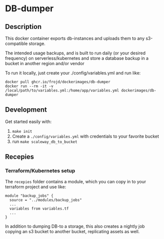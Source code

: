 # DB-dumper

## Description
This docker container exports db-instances and uploads them to any s3-compatible storage.

The intended usage backups, and is built to run daily (or your desired frequency)
on serverless/kubernetes and store a database backup in a bucket in another region
and/or vendor

To run it locally, just create your ./config/variables.yml and run like:
```
docker pull ghcr.io/frojd/dockerimages/db-dumper
docker run --rm -it -v /local/path/to/variables.yml:/home/app/variables.yml dockerimages/db-dumper
```

## Development
Get started easily with:
1) `make init`
2) Create a `./config/variables.yml` with credentials to your favorite bucket
3) run `make scaleway_db_to_bucket`

## Recepies

### Terraform/Kubernetes setup
The `recepies` folder contains a module, which you can copy in
to your terraform project and use like:
```
module "backup_jobs" {
  source = "../modules/backup_jobs"
  ...
  variables from variables.tf
  ...
}
```

In addition to dumping DB-to a storage, this also creates a nightly job copying an
s3 bucket to another bucket, replicating assets as well.
